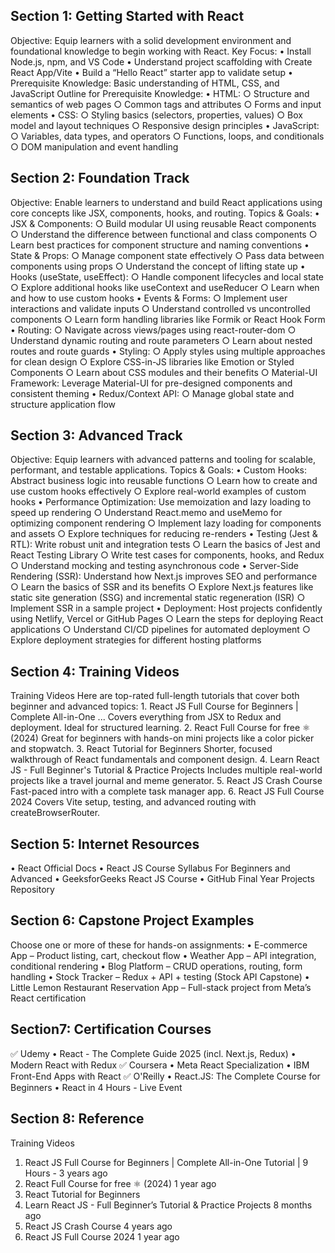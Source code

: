 ## Section 1: Getting Started with React

Objective: Equip learners with a solid development environment and foundational knowledge to begin working with React.
Key Focus:
    • Install Node.js, npm, and VS Code
    • Understand project scaffolding with Create React App/Vite
    • Build a “Hello React” starter app to validate setup
    • Prerequisite Knowledge: Basic understanding of HTML, CSS, and JavaScript
Outline for Prerequisite Knowledge:
    • HTML:
        ○ Structure and semantics of web pages
        ○ Common tags and attributes
        ○ Forms and input elements
    • CSS:
        ○ Styling basics (selectors, properties, values)
        ○ Box model and layout techniques
        ○ Responsive design principles
    • JavaScript:
        ○ Variables, data types, and operators
        ○ Functions, loops, and conditionals
        ○ DOM manipulation and event handling


## Section 2: Foundation Track

Objective: Enable learners to understand and build React applications using core concepts like JSX, components, hooks, and routing.
Topics & Goals:
    • JSX & Components:
        ○ Build modular UI using reusable React components
        ○ Understand the difference between functional and class components
        ○ Learn best practices for component structure and naming conventions
    • State & Props:
        ○ Manage component state effectively
        ○ Pass data between components using props
        ○ Understand the concept of lifting state up
    • Hooks (useState, useEffect):
        ○ Handle component lifecycles and local state
        ○ Explore additional hooks like useContext and useReducer
        ○ Learn when and how to use custom hooks
    • Events & Forms:
        ○ Implement user interactions and validate inputs
        ○ Understand controlled vs uncontrolled components
        ○ Learn form handling libraries like Formik or React Hook Form
    • Routing:
        ○ Navigate across views/pages using react-router-dom
        ○ Understand dynamic routing and route parameters
        ○ Learn about nested routes and route guards
    • Styling:
        ○ Apply styles using multiple approaches for clean design
        ○ Explore CSS-in-JS libraries like Emotion or Styled Components
        ○ Learn about CSS modules and their benefits
        ○ Material-UI Framework: Leverage Material-UI for pre-designed components and consistent theming
    • Redux/Context API:
        ○ Manage global state and structure application flow


## Section 3: Advanced Track

Objective: Equip learners with advanced patterns and tooling for scalable, performant, and testable applications.
Topics & Goals:
    • Custom Hooks: Abstract business logic into reusable functions
        ○ Learn how to create and use custom hooks effectively
        ○ Explore real-world examples of custom hooks
    • Performance Optimization: Use memoization and lazy loading to speed up rendering
        ○ Understand React.memo and useMemo for optimizing component rendering
        ○ Implement lazy loading for components and assets
        ○ Explore techniques for reducing re-renders
    • Testing (Jest & RTL): Write robust unit and integration tests
        ○ Learn the basics of Jest and React Testing Library
        ○ Write test cases for components, hooks, and Redux
        ○ Understand mocking and testing asynchronous code
    • Server-Side Rendering (SSR): Understand how Next.js improves SEO and performance
        ○ Learn the basics of SSR and its benefits
        ○ Explore Next.js features like static site generation (SSG) and incremental static regeneration (ISR)
        ○ Implement SSR in a sample project
    • Deployment: Host projects confidently using Netlify, Vercel or GitHub Pages
        ○ Learn the steps for deploying React applications
        ○ Understand CI/CD pipelines for automated deployment
        ○ Explore deployment strategies for different hosting platforms


## Section 4: Training Videos

Training Videos
Here are top-rated full-length tutorials that cover both beginner and advanced topics:
    1. React JS Full Course for Beginners | Complete All-in-One ... Covers everything from JSX to Redux and deployment. Ideal for structured learning.
    2. React Full Course for free ⚛️ (2024) Great for beginners with hands-on mini projects like a color picker and stopwatch.
    3. React Tutorial for Beginners Shorter, focused walkthrough of React fundamentals and component design.
    4. Learn React JS - Full Beginner's Tutorial & Practice Projects Includes multiple real-world projects like a travel journal and meme generator.
    5. React JS Crash Course Fast-paced intro with a complete task manager app.
    6. React JS Full Course 2024 Covers Vite setup, testing, and advanced routing with createBrowserRouter.


## Section 5: Internet Resources

• React Official Docs
• React JS Course Syllabus For Beginners and Advanced
• GeeksforGeeks React JS Course
• GitHub Final Year Projects Repository


## Section 6: Capstone Project Examples

Choose one or more of these for hands-on assignments:
    • E-commerce App – Product listing, cart, checkout flow
    • Weather App – API integration, conditional rendering
    • Blog Platform – CRUD operations, routing, form handling
    • Stock Tracker – Redux + API + testing (Stock API Capstone)
    • Little Lemon Restaurant Reservation App – Full-stack project from Meta’s React certification


## Section7: Certification Courses

✅ Udemy
	• React - The Complete Guide 2025 (incl. Next.js, Redux)
	• Modern React with Redux
✅ Coursera
	• Meta React Specialization
	• IBM Front-End Apps with React
✅ O'Reilly
	• React.JS: The Complete Course for Beginners
    • React in 4 Hours - Live Event


## Section 8: Reference

Training Videos
1. React JS Full Course for Beginners | Complete All-in-One Tutorial | 9 Hours - 3 years ago
2. React Full Course for free ⚛️ (2024) 1 year ago
3. React Tutorial for Beginners
4. Learn React JS - Full Beginner’s Tutorial & Practice Projects 8 months ago 
5. React JS Crash Course 4 years ago
6. React JS Full Course 2024 1 year ago
    
    
